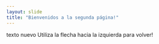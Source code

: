 ```yaml
---
layout: slide
title: "Bienvenidos a la segunda página!"
---
```

texto nuevo
Utiliza la flecha hacia la izquierda para volver!
